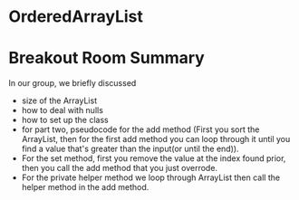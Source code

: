 # OrderedArrayList
# Breakout Room Summary
In our group, we briefly discussed
- size of the ArrayList
- how to deal with nulls
- how to set up the class
- for part two, pseudocode for the add method (First you sort the ArrayList, then for the first add method you can loop through it until you find a value that's greater than the input(or until the end)).
- For the set method, first you remove the value at the index found prior, then you call the add method that you just overrode.
- For the private helper method we loop through ArrayList then call the helper method in the add method.
